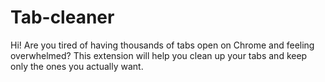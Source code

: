 # Tab-cleaner
Hi! Are you tired of having thousands of tabs open on Chrome and feeling overwhelmed? This extension will help you clean up your tabs and keep only the ones you actually want.
